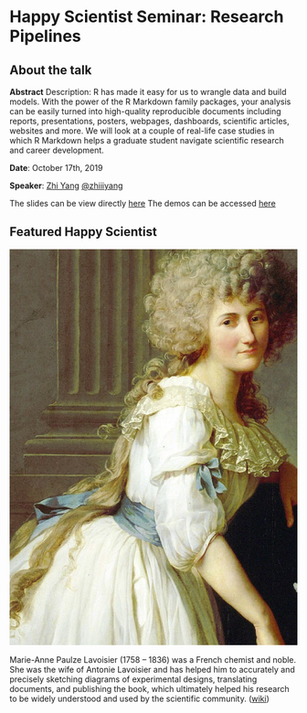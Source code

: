 # Happy Scientist Seminar: Research Pipelines

## About the talk

**Abstract** Description: R has made it easy for us to wrangle data and build models. With the power of the R Markdown family packages, your analysis can be easily turned into high-quality reproducible documents including reports, presentations, posters, webpages, dashboards, scientific articles, websites and more. We will look at a couple of real-life case studies in which R Markdown helps a graduate student navigate scientific research and career development.

**Date**: October 17th, 2019

**Speaker**: [Zhi Yang](https://zhiyang.netlify.com/) [@zhiiiyang](https://twitter.com/zhiiiyang)

The slides can be view directly [here](https://uscbiostats-rmarkdown.netlify.com/#1)
The demos can be accessed [here](https://rstudio.cloud/project/623430)

## Featured Happy Scientist

<img src="happy_scientist/seminars/2019-04_rmarkdown/image.jpg"/>

Marie-Anne Paulze Lavoisier (1758 – 1836) was a French chemist and noble. She was the wife of Antonie Lavoisier and has helped him to accurately and precisely sketching diagrams of experimental designs, translating documents, and publishing the book, which ultimately helped his research to be widely understood and used by the scientific community. ([wiki](https://en.wikipedia.org/wiki/Marie-Anne_Paulze_Lavoisier))
